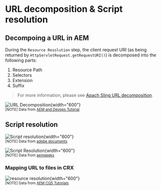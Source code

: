 # URL decomposition & Script resolution

## Decompoing a URL in AEM
During the `Resource Resolution` step, the client request URI (as being returned by `HttpServletRequest.getRequestURI()`) is decomposed into the following parts:

1. Resource Path
2. Selectors
3. Extension
4. Suffix

> For more information, please see [Apach Sling URL decomposition](https://sling.apache.org/documentation/the-sling-engine/url-decomposition.html).

![URL Decomposition](/assets/img/aem/url-decomposition.png){width="600"} <br>
<sup>[NOTE] Data from [AEM and Devops Tutorial](https://www.youtube.com/watch?v=UU8XmxN7Mx8&list=PL2rn7ZBYpBjtPyy5-pEBxwwIowcIoVv40&index=14&ab_channel=AEMandDevopsTutorial)</sup>

## Script resolution
![Script resolution](/assets/img/aem/scriptResolution.png){width="600"} <br>
<sup>[NOTE] Data from [adobe documents](https://experienceleague.adobe.com/docs/experience-manager-64/developing/platform/sling-cheatsheet.html?lang=en)</sup>


![Script Resolution](/assets/img/aem/resourceResolution.png){width="600"} <br>
<sup>[NOTE] Data from [aemgeeks](https://aemgeeks.wordpress.com/2017/07/31/sling-resource-resolution-sling-request-processing/)</sup>


### Mapping URL to files in CRX
![resource resolution](/assets/img/aem/Sling-resource-resolution-in-aem.webp){width="600"} <br>
<sup>[NOTE] Data from [AEM CQ5 Tutorials](https://www.aemcq5tutorials.com/tutorials/sling-resource-resolution-aem/)</sup>
